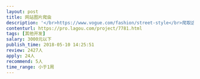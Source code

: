 ```yaml
---                
layout: post       
title: 网站图片爬虫           
description: '</br>https://www.vogue.com/fashion/street-style</br>爬取这个类目下的文章标题，发布时间和图片集。</br>使用python开发</br>'     
contenturl: https://pro.lagou.com/project/7781.html      
tags: [其他开发]            
salary: 3000元以下          
publish_time: 2018-05-10 14:25:51         
review: 2427人                   
apply: 24人                   
recommend: 5人                   
time_range: 小于1周              
---                 
```

